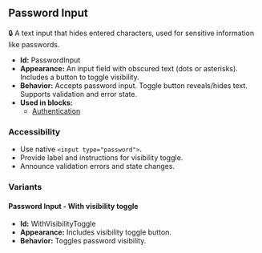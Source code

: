 ## Password Input
🔒 A text input that hides entered characters, used for sensitive information like passwords.
- **Id:** PasswordInput
- **Appearance:** An input field with obscured text (dots or asterisks). Includes a button to toggle visibility.
- **Behavior:** Accepts password input. Toggle button reveals/hides text. Supports validation and error state.
- **Used in blocks:**
  - [Authentication](blocks.md#authentication)
### Accessibility
- Use native `<input type="password">`.
- Provide label and instructions for visibility toggle.
- Announce validation errors and state changes.

### Variants
#### Password Input - **With visibility toggle**
- **Id:** WithVisibilityToggle
- **Appearance:** Includes visibility toggle button.
- **Behavior:** Toggles password visibility.
